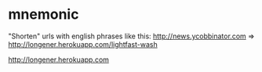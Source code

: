 # mnemonic
"Shorten" urls with english phrases like this: http://news.ycobbinator.com => http://longener.herokuapp.com/lightfast-wash

http://longener.herokuapp.com
